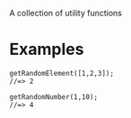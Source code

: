 A collection of utility functions

# Examples

```
getRandomElement([1,2,3]);
//=> 2
```

```
getRandomNumber(1,10);
//=> 4
```
